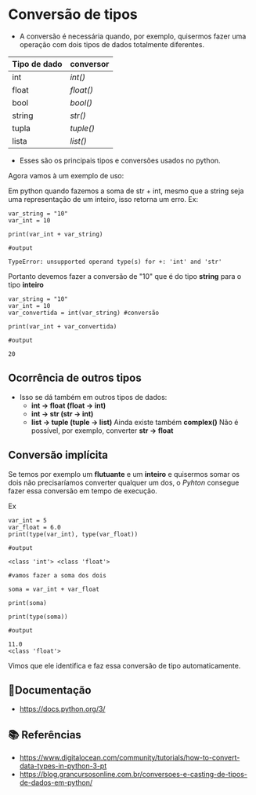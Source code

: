 
# Conversão de tipos

- A conversão é necessária quando, por exemplo, quisermos fazer uma operação com dois tipos de dados
totalmente diferentes.

|Tipo de dado|conversor|
|--------------|-----------|
|int|_int()_|
|float|_float()_|
|bool|_bool()_|
|string|_str()_|
|tupla|_tuple()_|
|lista|_list()_|

* Esses são os principais tipos e conversões usados no python.

Agora vamos à um exemplo de uso:

Em python quando fazemos a soma de str + int, mesmo que a string seja uma representação de um inteiro, isso retorna um erro. Ex:

```
var_string = "10"
var_int = 10

print(var_int + var_string)

#output

TypeError: unsupported operand type(s) for +: 'int' and 'str'
```
Portanto devemos fazer a conversão de "10" que é do tipo <b>string</b> para o tipo <b>inteiro</b>
```
var_string = "10"
var_int = 10
var_convertida = int(var_string) #conversão

print(var_int + var_convertida)

#output

20

```
## Ocorrência de outros tipos
- Isso se dá também em outros tipos de dados:
    * <b>int -> float (float -> int)</b>
    * <b>int -> str (str -> int)</b>
    * <b>list -> tuple (tuple -> list)</b>
Ainda existe também <b>complex()</b>
Não é possível, por exemplo, converter <b> str -> float </b>

## Conversão implícita
Se temos por exemplo um <b>flutuante</b> e um <b>inteiro</b> e quisermos somar os dois não precisaríamos converter qualquer um dos, o _Pyhton_ consegue fazer essa conversão em tempo de execução.

Ex
```
var_int = 5
var_float = 6.0
print(type(var_int), type(var_float))

#output

<class 'int'> <class 'float'>

#vamos fazer a soma dos dois

soma = var_int + var_float

print(soma)

print(type(soma))

#output

11.0
<class 'float'>
```
Vimos que ele identifica e faz essa conversão de tipo automaticamente.

## 📕Documentação
- https://docs.python.org/3/
## 📚 Referências
- https://www.digitalocean.com/community/tutorials/how-to-convert-data-types-in-python-3-pt
- https://blog.grancursosonline.com.br/conversoes-e-casting-de-tipos-de-dados-em-python/

